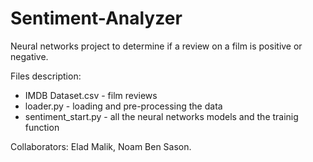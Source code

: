 # Sentiment-Analyzer

Neural networks project to determine if a review on a film is positive or negative.

Files description: <br />
- IMDB Dataset.csv - film reviews
- loader.py - loading and pre-processing the data
- sentiment_start.py - all the neural networks models and the trainig function

Collaborators: Elad Malik, Noam Ben Sason.

